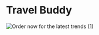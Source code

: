 # Travel Buddy



![Order now for the latest trends (1)](https://github.com/atopal151/TravelBuddy/assets/45879059/abf2a000-430f-434b-870e-b133b8181966)
